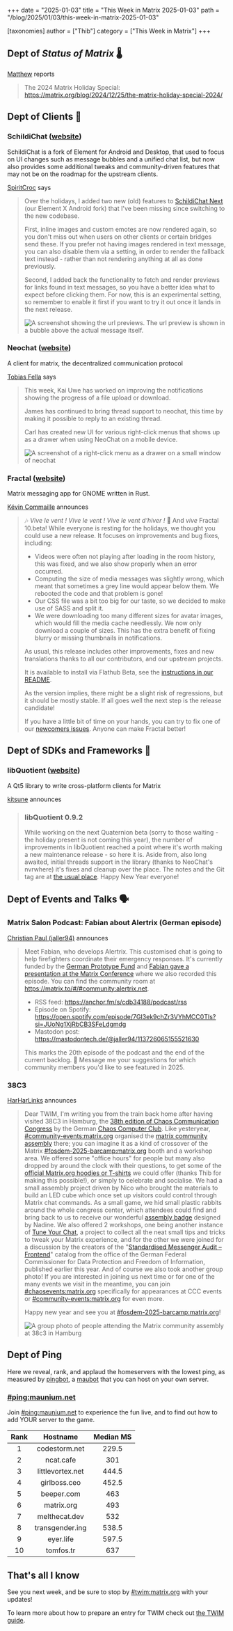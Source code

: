 +++
date = "2025-01-03"
title = "This Week in Matrix 2025-01-03"
path = "/blog/2025/01/03/this-week-in-matrix-2025-01-03"

[taxonomies]
author = ["Thib"]
category = ["This Week in Matrix"]
+++

## Dept of *Status of Matrix* 🌡️

[Matthew](https://matrix.to/#/@matthew:matrix.org) reports

> The 2024 Matrix Holiday Special: <https://matrix.org/blog/2024/12/25/the-matrix-holiday-special-2024/>

## Dept of Clients 📱

### SchildiChat ([website](https://schildi.chat))

SchildiChat is a fork of Element for Android and Desktop, that used to focus on UI changes such as message bubbles and a unified chat list, but now also provides some additional tweaks and community-driven features that may not be on the roadmap for the upstream clients.

[SpiritCroc](https://matrix.to/#/@spiritcroc:spiritcroc.de) says

> Over the holidays, I added two new (old) features to [SchildiChat Next](https://schildi.chat/android/next/) (our Element X Android fork) that I've been missing since switching to the new codebase.
>
> First, inline images and custom emotes are now rendered again, so you don't miss out when users on other clients or certain bridges send these. If you prefer not having images rendered in text message, you can also disable them via a setting, in order to render the fallback text instead - rather than not rendering anything at all as done previously.
>
> Second, I added back the functionality to fetch and render previews for links found in text messages, so you have a better idea what to expect before clicking them. For now, this is an experimental setting, so remember to enable it first if you want to try it out once it lands in the next release.
>
> ![A screenshot showing the url previews. The url preview is shown in a bubble above the actual message itself.](/blog/img/XFNZiAZrLPOlIEfRKNGErYda.png)

<!-- more -->

### Neochat ([website](https://invent.kde.org/network/neochat))

A client for matrix, the decentralized communication protocol

[Tobias Fella](https://matrix.to/#/@tobiasfella:kde.org) says

> This week, Kai Uwe has worked on improving the notifications showing the progress of a file upload or download.
>
> James has continued to bring thread support to neochat, this time by making it possible to reply to an existing thread.
>
> Carl has created new UI for various right-click menus that shows up as a drawer when using NeoChat on a mobile device.
>
> ![A screenshot of a right-click menu as a drawer on a small window of neochat](/blog/img/e0fca2d6a285b2ea36e35122c22053b1e4b6f2101875222126017904640.png)

### Fractal ([website](https://gitlab.gnome.org/GNOME/fractal))

Matrix messaging app for GNOME written in Rust.

[Kévin Commaille](https://matrix.to/#/@zecakeh:tedomum.net) announces

> 🎶 *Vive le vent ! Vive le vent ! Vive le vent d’hiver !* 🌲 And *vive* Fractal 10.beta! While everyone is resting for the holidays, we thought you could use a new release. It focuses on improvements and bug fixes, including:
>
> * Videos were often not playing after loading in the room history, this was fixed, and we also show properly when an error occurred.
> * Computing the size of media messages was slightly wrong, which meant that sometimes a grey line would appear below them. We rebooted the code and that problem is gone!
> * Our CSS file was a bit too big for our taste, so we decided to make use of SASS and split it.
> * We were downloading too many different sizes for avatar images, which would fill the media cache needlessly. We now only download a couple of sizes. This has the extra benefit of fixing blurry or missing thumbnails in notifications.
>
> As usual, this release includes other improvements, fixes and new translations thanks to all our contributors, and our upstream projects.
>
> It is available to install via Flathub Beta, see the [instructions in our README](https://gitlab.gnome.org/World/fractal#installation-instructions).
>
> As the version implies, there might be a slight risk of regressions, but it should be mostly stable. If all goes well the next step is the release candidate!
>
> If you have a little bit of time on your hands, you can try to fix one of our [newcomers issues](https://gitlab.gnome.org/World/fractal/-/issues/?label_name%5B%5D=4.%20Newcomers). Anyone can make Fractal better!

## Dept of SDKs and Frameworks 🧰

### libQuotient ([website](https://github.com/quotient-im/libQuotient))

A Qt5 library to write cross-platform clients for Matrix

[kitsune](https://matrix.to/#/@kitsune:matrix.org) announces

> ### libQuotient 0.9.2
>
> While working on the next Quaternion beta (sorry to those waiting - the holiday present is not coming this year), the number of improvements in libQuotient reached a point where it's worth making a new maintenance release - so here it is. Aside from, also long awaited, initial threads support in the library (thanks to NeoChat's nvrwhere) it's fixes and cleanup over the place. The notes and the Git tag are at [the usual place](https://github.com/quotient-im/libQuotient/releases/tag/0.9.2). Happy New Year everyone!

## Dept of Events and Talks 🗣️

### Matrix Salon Podcast: Fabian about Alertrix (German episode)

[Christian Paul (jaller94)](https://matrix.to/#/@jaller94:matrix.org) announces

> Meet Fabian, who develops Alertrix. This customised chat is going to help firefighters coordinate their emergency responses. It's currently funded by the [German Prototype Fund](https://prototypefund.de/project/alertrix/) and [Fabian gave a presentation at the Matrix Conference](https://tube.tchncs.de/w/rhJVddSYSXs7bekqeg3aLG) where we also recorded this episode.
> You can find the community room at <https://matrix.to/#/#community:alertrix.net>.
>
> * RSS feed: <https://anchor.fm/s/cdb34188/podcast/rss>
> * Episode on Spotify: <https://open.spotify.com/episode/7GI3ek9chZr3VYhMCC0TIs?si=JUoNg1XjRbCB3SFeLdgmdg>
> * Mastodon post: <https://mastodontech.de/@jaller94/113726065155521630>
>
> This marks the 20th episode of the podcast and the end of the current backlog. 🥳
> Message me your suggestions for which community members you'd like to see featured in 2025.

### 38C3

[HarHarLinks](https://matrix.to/#/@kim:sosnowkadub.de) announces

> Dear TWIM, I'm writing you from the train back home after having visited 38C3 in Hamburg, the [38th edition of Chaos Communication Congress](https://events.ccc.de/congress/2024/infos/startpage.html) by the German [Chaos Computer Club](https://ccc.de/). Like yesteryear, [#community-events:matrix.org](https://matrix.to/#/#community-events:matrix.org) organised the [matrix community assembly](https://events.ccc.de/congress/2024/hub/en/assembly/matrix/) there; you can imagine it as a kind of crossover of the Matrix [#fosdem-2025-barcamp:matrix.org](https://matrix.to/#/#fosdem-2025-barcamp:matrix.org) booth and a workshop area. We offered some "office hours" for people but many also dropped by around the clock with their questions, to get some of the [official Matrix.org hoodies or T-shirts](https://shop.matrix.org/) we could offer (thanks Thib for making this possible!), or simply to celebrate and socialise. We had a small assembly project driven by Nico who brought the materials to build an LED cube which once set up visitors could control through Matrix chat commands. As a small game, we hid small plastic rabbits around the whole congress center, which attendees could find and bring back to us to receive our wonderful [assembly badge](https://events.ccc.de/congress/2024/hub/en/badge/3e4a5c90-2419-47fc-be06-82f180d589bd) designed by Nadine. We also offered 2 workshops, one being another instance of [Tune Your Chat](https://tune-your-chat.github.io/ecosystem/tune/), a project to collect all the neat small tips and tricks to tweak your Matrix experience, and for the other we were joined for a discussion by the creators of the "[Standardised Messenger Audit – Frontend](https://www.bfdi.bund.de/EN/BfDI/Konsultationsverfahren/Messengerdienste/Messengerdienste_node.html)" catalog from the office of the German Federal Commissioner for Data Protection and Freedom of Information, published earlier this year. And of course we also took another group photo! If you are interested in joining us next time or for one of the many events we visit in the meantime, you can join [#chaosevents:matrix.org](https://matrix.to/#/#chaosevents:matrix.org) specifically for appearances at CCC events or [#community-events:matrix.org](https://matrix.to/#/#community-events:matrix.org) for even more.
>
> Happy new year and see you at [#fosdem-2025-barcamp:matrix.org](https://matrix.to/#/#fosdem-2025-barcamp:matrix.org)!
>
> ![A group photo of people attending the Matrix community assembly at 38c3 in Hamburg](/blog/img/BHGwaAvbqbWBUltOHhEOZqOI.jpg)

## Dept of Ping

Here we reveal, rank, and applaud the homeservers with the lowest ping, as measured by [pingbot](https://github.com/maubot/echo), a [maubot](https://github.com/maubot/maubot) that you can host on your own server.

### [#ping:maunium.net](https://matrix.to/#/#ping:maunium.net)

Join [#ping:maunium.net](https://matrix.to/#/#ping:maunium.net) to experience the fun live, and to find out how to add YOUR server to the game.

|Rank|Hostname|Median MS|
|:---:|:---:|:---:|
|1|codestorm.net|229.5|
|2|ncat.cafe|301|
|3|littlevortex.net|444.5|
|4|girlboss.ceo|452.5|
|5|beeper.com|463|
|6|matrix.org|493|
|7|melthecat.dev|532|
|8|transgender.ing|538.5|
|9|eyer.life|597.5|
|10|tomfos.tr|637|

## That's all I know

See you next week, and be sure to stop by [#twim:matrix.org](https://matrix.to/#/#twim:matrix.org) with your updates!

To learn more about how to prepare an entry for TWIM check out [the TWIM guide](https://matrix.org/twim-guide).

